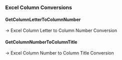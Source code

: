 ### Excel Column Conversions

#### GetColumnLetterToColumnNumber 
-> Excel Column Letter to Column Number Conversion

#### GetColumnNumberToColumnTitle
-> Excel Column Number to Column Title Conversion

